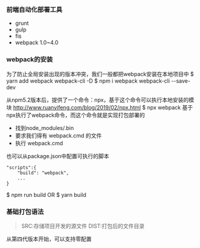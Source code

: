### 前端自动化部署工具
- grunt
- gulp
- fis
- webpack 1.0~4.0

### webpack的安装
为了防止全局安装出现的版本冲突，我们一般都把webpack安装在本地项目中
$ yarn add webpack webpack-cli -D
$ npm i webpack webpack-cli --save-dev

从npm5.2版本后，提供了一个命令：npx，基于这个命令可以执行本地安装的模块
http://www.ruanyifeng.com/blog/2019/02/npx.html
$ npx webpack  基于npx执行了webpack命令，而这个命令就是实现打包部署的
- 找到node_modules/.bin
- 要求我们得有 webpack.cmd 的文件
- 执行 webpack.cmd 

也可以从package.json中配置可执行的脚本
```
"scripts":{
	"build": "webpack",
	...
}
```
$ npm run build  OR  $ yarn build

### 基础打包语法
> SRC:存储项目开发的源文件
> DIST:打包后的文件目录

从第四代版本开始，可以支持零配置